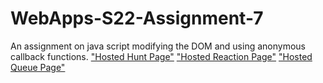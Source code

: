 # WebApps-S22-Assignment-7
An assignment on java script modifying the DOM and using anonymous callback functions.
<a href="https://44-563-web-apps-s22.github.io/webapps-s22-assignment-7-RamReddy98/hunt.html">"Hosted Hunt Page"</a>
<a href="https://44-563-web-apps-s22.github.io/webapps-s22-assignment-7-RamReddy98/reaction.html">"Hosted Reaction Page"</a>
<a href="https://44-563-web-apps-s22.github.io/webapps-s22-assignment-7-RamReddy98/queue.html">"Hosted Queue Page"</a>
